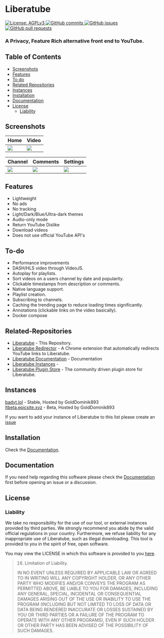 # Liberatube

  <a href="https://www.gnu.org/licenses/agpl-3.0.en.html">
    <img alt="License: AGPLv3" src="https://shields.io/badge/License-AGPL%20v3-blue.svg">
  </a>
  <a href="https://github.com/golddominik893/liberatube/commits/master">
    <img alt="GitHub commits" src="https://img.shields.io/github/commit-activity/y/golddominik893/liberatube?color=red&label=commits">
  </a>
  <a href="https://github.com/golddominik893/liberatube/issues">
    <img alt="GitHub issues" src="https://img.shields.io/github/issues/golddominik893/liberatube?color=important">
  </a>
  <a href="https://github.com/golddominik893/liberatube/pulls">
    <img alt="GitHub pull requests" src="https://img.shields.io/github/issues-pr/golddominik893/liberatube?color=blueviolet">
  </a>
  
<h3> A Privacy, Feature Rich alternative front end to YouTube. </h3>


## Table of Contents

* [Screenshots](#screenshots)
* [Features](#features)
* [To do](#to-do)
* [Related Repositories](#related-repositories)
* [Instances](#instances)
* [Installation](#installation)
* [Documentation](#documentation)
* [License](#license)
  - [Liability](#liability)

## Screenshots

| Home                      | Video              |
|-------------------------------------|-------------------------------------|
| ![](screenshots/home.png)    | ![](screenshots/video.png) |

| Channel                        | Comments             | Settings      |
|-------------------------------------|-------------------------------------|---------------------------------------|
| ![](screenshots/channel.png)   | ![](screenshots/comments.png) | ![](screenshots/settings.png) |

## Features

- Lightweight
- No ads
- No tracking
- Light/Dark/Blue/Ultra-dark themes
- Audio-only mode 
- Return YouTube Dislike
- Download videos
- Does not use official YouTube API's
  
## To-do

- Performance improvements
- DASH/HLS video through VideoJS.
- Autoplay for playlists.
- Sort videos on a users channel by date and popularity.
- Clickable timestamps from description or comments.
- Native language support.
- Playlist creation.
- Subscribing to channels.
- Caching the trending page to reduce loading times significantly.
- Annotations (clickable links on the video basically).
- Docker compose

## Related-Repositories

- [Liberatube](//github.com/golddominik893/liberatube) - This Repository.
- [Liberatube Redirector](//github.com/golddominik893/liberatube-redirector) - A Chrome extension that automatically redirects YouTube links to Liberatube.
- [Liberatube Documentation](//github.com/golddominik893/liberatube-docs) - Documentation 
- [Liberatube Instances](//github.com/golddominik893/liberatube-instances) - 
- [Liberatube Plugin Store](//github.com/golddominik893/liberatube-pluginstore) - The community driven plugin store for Liberatube.
  
## Instances

[badyt.lol](https://badyt.lol) - Stable, Hosted by GoldDominik893<br>
[ltbeta.epicsite.xyz](https://ltbeta.epicsite.xyz) - Beta, Hosted by GoldDominik893<br>

If you want to add your instance of Liberatube to this list please create an [issue](https://github.com/GoldDominik893/bad-youtube/issues)

## Installation

Check the [Documentation](https://liberatube-docs.epicsite.xyz/installation/1.prerequisites/).

## Documentation

If you need help regarding this software please check the [Documentation](http://liberatube-docs.epicsite.xyz/) first before opening an issue or a discussion.

## License

### Liability

We take no responsibility for the use of our tool, or external instances
provided by third parties. We strongly recommend you abide by the valid
official regulations in your country. Furthermore, we refuse liability
for any inappropriate use of Liberatube, such as illegal downloading.
This tool is provided to you in the spirit of free, open software.

You may view the LICENSE in which this software is provided to you [here](./LICENSE).

>   16. Limitation of Liability.
>
> IN NO EVENT UNLESS REQUIRED BY APPLICABLE LAW OR AGREED TO IN WRITING
WILL ANY COPYRIGHT HOLDER, OR ANY OTHER PARTY WHO MODIFIES AND/OR CONVEYS
THE PROGRAM AS PERMITTED ABOVE, BE LIABLE TO YOU FOR DAMAGES, INCLUDING ANY
GENERAL, SPECIAL, INCIDENTAL OR CONSEQUENTIAL DAMAGES ARISING OUT OF THE
USE OR INABILITY TO USE THE PROGRAM (INCLUDING BUT NOT LIMITED TO LOSS OF
DATA OR DATA BEING RENDERED INACCURATE OR LOSSES SUSTAINED BY YOU OR THIRD
PARTIES OR A FAILURE OF THE PROGRAM TO OPERATE WITH ANY OTHER PROGRAMS),
EVEN IF SUCH HOLDER OR OTHER PARTY HAS BEEN ADVISED OF THE POSSIBILITY OF
SUCH DAMAGES.
